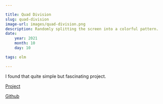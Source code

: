 ```yaml
---

title: Quad Division
slug: quad-division
image-url: images/quad-division.png
description: Randomly splitting the screen into a colorful pattern.
date:
    year: 2021
    month: 10
    day: 10

tags: elm

---
```


I found that quite simple but fascinating project.

[Project](https://danmarcab.com/projects/quad-division)

[Github](https://github.com/danmarcab/quad-division)
